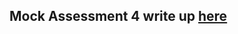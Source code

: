 <h2>Mock Assessment 4 write up <a href="https://docs.google.com/document/d/1oqvpoVdBkkw436ggi7kdfMZ6uVN7WtQ56u6wbDN65-Q/edit">here</a> </h2>
